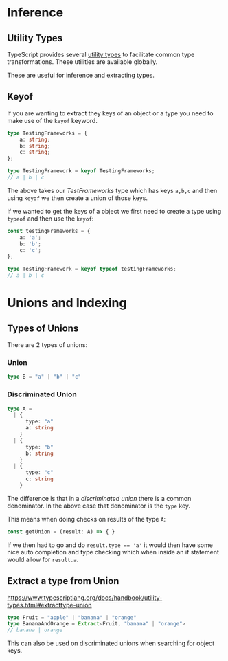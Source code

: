 
# Inference

## Utility Types

TypeScript provides several [utility types](https://www.typescriptlang.org/docs/handbook/utility-types.html#awaitedtype) to facilitate common type transformations. These utilities are available globally.

These are useful for inference and extracting types.

## Keyof

If you are wanting to extract they keys of an object or a type you need to make use of the `keyof` keyword.

```ts
type TestingFrameworks = {
	a: string;
	b: string;
	c: string;
};

type TestingFramework = keyof TestingFrameworks;
// a | b | c
```

The above takes our *TestFrameworks* type which has keys `a,b,c` and then using `keyof` we then create a union of those keys.

If we wanted to get the keys of a object we first need to create a type using `typeof` and then use the `keyof`:

```ts
const testingFrameworks = {
	a: 'a';
	b: 'b';
	c: 'c';
};

type TestingFramework = keyof typeof testingFrameworks;
// a | b | c
```

# Unions and Indexing

## Types of Unions

There are 2 types of unions:

### Union

```ts
type B = "a" | "b" | "c" 
```

### Discriminated Union

```ts
type A =
  | {
      type: "a"
      a: string
    }
  | {
      type: "b"
      b: string
    }
  | {
      type: "c"
      c: string
    }
```

The difference is that in a *discriminated union* there is a common denominator. In the above case that denominator is the `type` key. 

This means when doing checks on results of the type `A`:

```ts
const getUnion = (result: A) => { } 
```

If we then had to go and do `result.type == 'a'`  it would then have some nice auto completion and type checking which when inside an if statement would allow for `result.a`.

## Extract a type from Union

https://www.typescriptlang.org/docs/handbook/utility-types.html#extracttype-union

```ts
type Fruit = "apple" | "banana" | "orange" 
type BananaAndOrange = Extract<Fruit, "banana" | "orange"> 
// banana | orange
```

This can also be used on discriminated unions when searching for object keys.